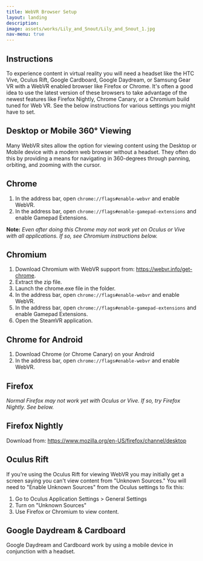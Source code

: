 ```yaml
---
title: WebVR Browser Setup
layout: landing
description:
image: assets/works/Lily_and_Snout/Lily_and_Snout_1.jpg
nav-menu: true
---
```


<section id="all">
<div class="inner" markdown="1">

## Instructions

To experience content in virtual reality you will need a headset like the HTC Vive, Oculus Rift, Google Cardboard, Google Daydream, or Samsung Gear VR with a WebVR enabled browser like Firefox or Chrome. It's often a good idea to use the latest version of these browsers to take advantage of the newest features like Firefox Nightly, Chrome Canary, or a Chromium build tuned for Web VR. See the below instructions for various settings you might have to set. 

</div>
</section>

<section id="desktop-ins">
<div class="inner" markdown="1">

## Desktop or Mobile 360° Viewing

Many WebVR sites allow the option for viewing content using the Desktop or Mobile device with a modern web browser without a headset. They often do this by providing a means for navigating in 360-degrees through panning, orbiting, and zooming with the cursor. 

</div>
</section>

<section id="chrome-ins">
<div class="inner" markdown="1">

## Chrome

1. In the address bar, open `chrome://flags#enable-webvr` and enable WebVR.
2. In the address bar, open `chrome://flags#enable-gamepad-extensions` and enable Gamepad Extensions.

**Note:** *Even after doing this Chrome may not work yet on Oculus or Vive with all applications. If so, see Chromium instructions below.*

</div>
</section>

<section id="chromium-ins">
<div class="inner" markdown="1">

## Chromium

1. Download Chromium with WebVR support from: <https://webvr.info/get-chrome>.
2. Extract the zip file.
3. Launch the chrome.exe file in the folder.
4. In the address bar, open `chrome://flags#enable-webvr` and enable WebVR.
5. In the address bar, open `chrome://flags#enable-gamepad-extensions` and enable Gamepad Extensions.
6. Open the SteamVR application.

</div>
</section>

<section id="chromeforandroid-ins">
<div class="inner" markdown="1">

## Chrome for Android

1. Download Chrome (or Chrome Canary) on your Android
2. In the address bar, open `chrome://flags#enable-webvr` and enable WebVR.

</div>
</section>

<section id="firefox-ins">
<div class="inner" markdown="1">

## Firefox
*Normal Firefox may not work yet with Oculus or Vive. If so, try Firefox Nightly. See below.*

</div>
</section>

<section id="firefoxnightly-ins">
<div class="inner" markdown="1">

## Firefox Nightly
Download from: <https://www.mozilla.org/en-US/firefox/channel/desktop>

</div>
</section>

<section id="oculus-ins">
<div class="inner" markdown="1">

## Oculus Rift

If you're using the Oculus Rift for viewing WebVR  you may initially get a screen saying you can't view content from "Unknown Sources." You will need to "Enable Unknown Sources" from the Oculus settings to fix this:

1. Go to Oculus Application Settings > General Settings
2. Turn on "Unknown Sources"
3. Use Firefox or Chromium to view content.

</div>
</section>

<section id="cardboard-ins">
<div class="inner" markdown="1">

## Google Daydream & Cardboard

Google Daydream and Cardboard work by using a mobile device in conjunction with a headset.

</div>
</section>
